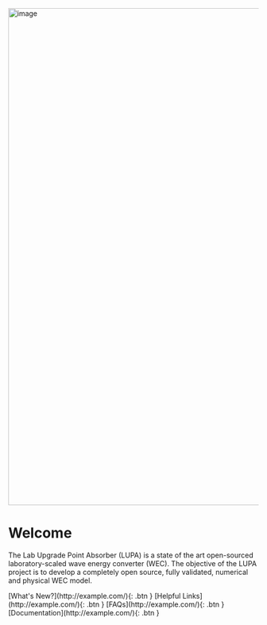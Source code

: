<img width="1000vw" alt="image" src="https://user-images.githubusercontent.com/75865953/166865752-c4924ca0-913b-4bd9-9383-e20225a07192.png">   

# Welcome
The Lab Upgrade Point Absorber (LUPA) is a state of the art open-sourced laboratory-scaled wave energy converter (WEC). The objective of the LUPA project is to develop a completely open source, fully validated, numerical and physical WEC model. 

<span class="fs-8">
[What's New?](http://example.com/){: .btn }
</span>

<span class="fs-8">
[Helpful Links](http://example.com/){: .btn }
</span>

<span class="fs-8">
[FAQs](http://example.com/){: .btn }
</span>

<span class="fs-3">
[Documentation](http://example.com/){: .btn }
</span>




<!-- Publications
- More publications will be added here

Presentations
- **[WPTO R&D Deep Dive on march 22nd, 2022](https://youtu.be/gCcAu7H9lQI)** -->

